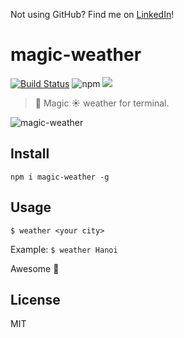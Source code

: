 Not using GitHub? Find me on [LinkedIn](https://www.linkedin.com/in/cuong9/)!
# magic-weather

[![Build Status](https://travis-ci.com/103cuong/magic-weather.svg?token=BrDbfYWUGDSpbNJ4h6P1&branch=master)](https://travis-ci.com/103cuong/magic-weather)
![npm](https://img.shields.io/npm/v/magic-weather.svg?style=flat-square)
![](https://img.shields.io/github/license/103cuong/magic-weather.svg?style=flat-square)

> 🚀 Magic ☀️ weather for terminal.

![magic-weather](https://user-images.githubusercontent.com/34389409/53101278-03e34480-355c-11e9-8f64-e27a2c38fe58.gif)

## Install

```
npm i magic-weather -g
```

## Usage

```
$ weather <your city>
```

Example: `$ weather Hanoi`

Awesome 🎉

## License

MIT
